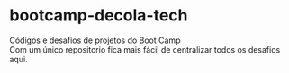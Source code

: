 # bootcamp-decola-tech
Códigos e desafios de projetos do Boot Camp <br>
Com um único repositorio fica mais fácil de centralizar todos os desafios aqui.
